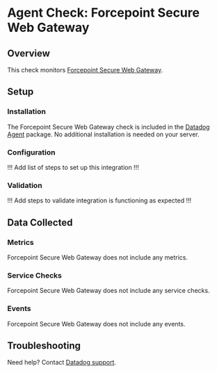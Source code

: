 # Agent Check: Forcepoint Secure Web Gateway

## Overview

This check monitors [Forcepoint Secure Web Gateway][1].

## Setup

### Installation

The Forcepoint Secure Web Gateway check is included in the [Datadog Agent][2] package.
No additional installation is needed on your server.

### Configuration

!!! Add list of steps to set up this integration !!!

### Validation

!!! Add steps to validate integration is functioning as expected !!!

## Data Collected

### Metrics

Forcepoint Secure Web Gateway does not include any metrics.

### Service Checks

Forcepoint Secure Web Gateway does not include any service checks.

### Events

Forcepoint Secure Web Gateway does not include any events.

## Troubleshooting

Need help? Contact [Datadog support][3].

[1]: **LINK_TO_INTEGRATION_SITE**
[2]: https://app.datadoghq.com/account/settings/agent/latest
[3]: https://docs.datadoghq.com/help/
